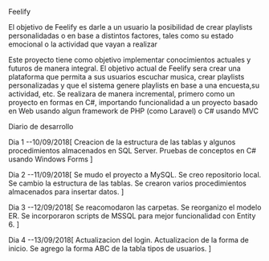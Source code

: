 Feelify

El objetivo de Feelify es darle a un usuario la posibilidad de crear playlists personalidadas o en base a distintos factores, tales como su estado emocional o la actividad que vayan a realizar

Este proyecto tiene como objetivo implementar conocimientos actuales y futuros de manera integral.
El objetivo actual de Feelify sera crear una plataforma que permita a sus usuarios escuchar musica, crear playlists personalizadas y que el sistema genere playlists en base a una encuesta,su actividad, etc.
Se realizara de manera incremental, primero como un proyecto en formas en C#, importando funcionalidad a un proyecto basado en Web usando algun framework de PHP (como Laravel) o C# usando MVC

Diario de desarrollo

Dia 1 --10/09/2018[
    Creacion de la estructura de las tablas y algunos procedimientos almacenados en SQL Server.
    Pruebas de conceptos en C# usando Windows Forms
]

Dia 2 --11/09/2018[
    Se mudo el proyecto a MySQL.
    Se creo repositorio local.
    Se cambio la estructura de las tablas.
    Se crearon varios procedimientos almacenados para insertar datos.
]

Dia 3 --12/09/2018[
    Se reacomodaron las carpetas.
    Se reorganizo el modelo ER.
    Se incorporaron scripts de MSSQL para mejor funcionalidad con Entity 6.
]

Dia 4 --13/09/2018[
   Actualizacion del login.
   Actualizacion de la forma de inicio.
   Se agrego la forma ABC de la tabla tipos de usuarios.
]
